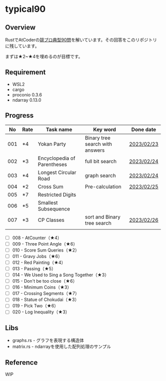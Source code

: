 # typical90

## Overview

RustでAtCoderの[競プロ典型90問](https://atcoder.jp/contests/typical90/tasks)を解いています。その回答をこのリポジトリに残しています。

まずは★2~★4を埋めるのが目標です。

## Requirement

- WSL2
- cargo
- proconio 0.3.6
- ndarray 0.13.0

## Progress

| No  | Rate | Task name                   | Key word                        | Done date                                                                               |
| --- | ---- | --------------------------- | ------------------------------- | --------------------------------------------------------------------------------------- |
| 001 | *4   | Yokan Party                 | Binary tree search with answers | [2023/02/23](https://github.com/tm-hack/typical90/blob/master/src/proublems/task001.rs) |
| 002 | *3   | Encyclopedia of Parentheses | full bit search                 | [2023/02/24](https://github.com/tm-hack/typical90/blob/master/src/proublems/task002.rs) |
| 003 | *4   | Longest Circular Road       | graph search                    | [2023/02/24](https://github.com/tm-hack/typical90/blob/master/src/proublems/task003.rs) |
| 004 | *2   | Cross Sum                   | Pre-calculation                 | [2023/02/25](https://github.com/tm-hack/typical90/blob/master/src/proublems/task004.rs) |
| 005 | *7   | Restricted Digits           |                                 |                                                                                         |
| 006 | *5   | Smallest Subsequence        |                                 |                                                                                         |
| 007 | *3   | CP Classes                  | sort and Binary tree search     | [2023/02/26](https://github.com/tm-hack/typical90/blob/master/src/proublems/task007.rs) |
|     |      |                             |                                 |                                                                                         |

- [ ] 008 - AtCounter（★4）
- [ ] 009 - Three Point Angle（★6）
- [ ] 010 - Score Sum Queries（★2）
- [ ] 011 - Gravy Jobs（★6）
- [ ] 012 - Red Painting（★4）
- [ ] 013 - Passing（★5）
- [ ] 014 - We Used to Sing a Song Together（★3）
- [ ] 015 - Don't be too close（★6）
- [ ] 016 - Minimum Coins（★3）
- [ ] 017 - Crossing Segments（★7）
- [ ] 018 - Statue of Chokudai（★3）
- [ ] 019 - Pick Two（★6）
- [ ] 020 - Log Inequality（★3）

## Libs

- graphs.rs - グラフを表現する構造体
- matrix.rs - ndarrayを使用した配列処理のサンプル

## Reference

WIP
